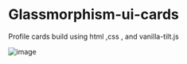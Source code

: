 # Glassmorphism-ui-cards

Profile cards build using html ,css , and vanilla-tilt.js 

![image](https://user-images.githubusercontent.com/73299058/178841878-5449cf8e-6bd6-4646-ae61-b42c6fae778e.png)
